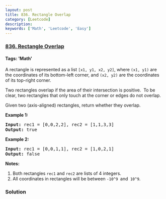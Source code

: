 ```yaml
---
layout: post
title: 836. Rectangle Overlap
category: [Leetcode]
description: 
keywords: ['Math', 'Leetcode', 'Easy']
---
```

### [836. Rectangle Overlap](https://leetcode.com/problems/rectangle-overlap)

#### Tags: 'Math'

<div class="content__u3I1 question-content__JfgR"><div><p>A rectangle is represented as a list <code>[x1, y1, x2, y2]</code>, where <code>(x1, y1)</code> are the coordinates of its bottom-left corner, and <code>(x2, y2)</code> are the coordinates of its top-right corner.</p>
<p>Two rectangles overlap if the area of their intersection is positive.  To be clear, two rectangles that only touch at the corner or edges do not overlap.</p>
<p>Given two (axis-aligned) rectangles, return whether they overlap.</p>
<p><strong>Example 1:</strong></p>
<pre><strong>Input: </strong>rec1 = [0,0,2,2], rec2 = [1,1,3,3]
<strong>Output: </strong>true
</pre>
<p><strong>Example 2:</strong></p>
<pre><strong>Input: </strong>rec1 = [0,0,1,1], rec2 = [1,0,2,1]
<strong>Output: </strong>false
</pre>
<p><strong>Notes:</strong></p>
<ol>
<li>Both rectangles <code>rec1</code> and <code>rec2</code> are lists of 4 integers.</li>
<li>All coordinates in rectangles will be between <code>-10^9 </code>and<code> 10^9</code>.</li>
</ol>
</div></div>

### Solution
